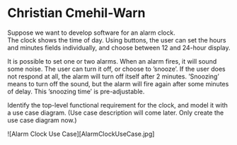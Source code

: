 # Christian Cmehil-Warn
Suppose we want to develop software for an alarm clock.  
The clock shows the time of day. Using buttons, the user can set the hours and minutes fields individually, and choose between 12 and 24-hour display.

It is possible to set one or two alarms. When an alarm fires, it will sound some noise. The user can turn it off, or choose to ’snooze’. If the user does not respond at all, the alarm will turn off itself after 2 minutes. ’Snoozing’ means to turn off the sound, but the alarm will fire again after some minutes of delay. This ’snoozing time’ is pre-adjustable.  

Identify the top-level functional requirement for the clock, and model it with a use case diagram.  (Use case description will come later.  Only create the use case diagram now.)

![Alarm Clock Use Case][AlarmClockUseCase.jpg]
